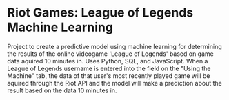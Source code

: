 # Riot Games: League of Legends Machine Learning

Project to create a predictive model using machine learning for determining the results of the online videogame 'League of Legends' based on game data aquired 10 minutes in. Uses Python, SQL, and JavaScript. When a League of Legends username is entered into the field on the "Using the Machine" tab, the data of that user's most recently played game will be aquired through the Riot API and the model will make a prediction about the result based on the data 10 minutes in.

